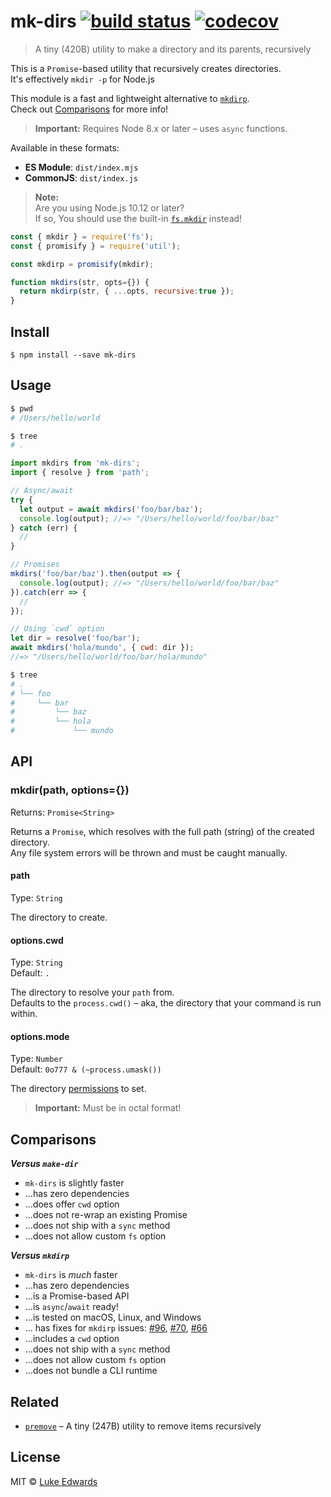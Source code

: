 # mk-dirs [![build status](https://badgen.now.sh/github/status/lukeed/mk-dirs)](https://github.com/lukeed/mk-dirs/actions) [![codecov](https://badgen.now.sh/codecov/c/github/lukeed/mk-dirs)](https://codecov.io/gh/lukeed/mk-dirs)

> A tiny (420B) utility to make a directory and its parents, recursively

This is a `Promise`-based utility that recursively creates directories.<br>
It's effectively `mkdir -p` for Node.js

This module is a fast and lightweight alternative to [`mkdirp`](https://github.com/substack/node-mkdirp).<br>
Check out [Comparisons](#comparisons) for more info!

> **Important:** Requires Node 8.x or later – uses `async` functions.

Available in these formats:

* **ES Module**: `dist/index.mjs`
* **CommonJS**: `dist/index.js`

> **Note:**<br>
> Are you using Node.js 10.12 or later?<br>
> If so, You should use the built-in [`fs.mkdir`](https://nodejs.org/api/fs.html#fs_fs_mkdir_path_options_callback) instead!

  ```js
  const { mkdir } = require('fs');
  const { promisify } = require('util');

  const mkdirp = promisify(mkdir);

  function mkdirs(str, opts={}) {
    return mkdirp(str, { ...opts, recursive:true });
  }
  ```


## Install

```
$ npm install --save mk-dirs
```


## Usage

```sh
$ pwd
# /Users/hello/world

$ tree
# .
```

```js
import mkdirs from 'mk-dirs';
import { resolve } from 'path';

// Async/await
try {
  let output = await mkdirs('foo/bar/baz');
  console.log(output); //=> "/Users/hello/world/foo/bar/baz"
} catch (err) {
  //
}

// Promises
mkdirs('foo/bar/baz').then(output => {
  console.log(output); //=> "/Users/hello/world/foo/bar/baz"
}).catch(err => {
  //
});

// Using `cwd` option
let dir = resolve('foo/bar');
await mkdirs('hola/mundo', { cwd: dir });
//=> "/Users/hello/world/foo/bar/hola/mundo"
```

```sh
$ tree
# .
# └── foo
#     └── bar
#         └── baz
#         └── hola
#             └── mundo
```


## API

### mkdir(path, options={})
Returns: `Promise<String>`

Returns a `Promise`, which resolves with the full path (string) of the created directory.<br>
Any file system errors will be thrown and must be caught manually.

#### path
Type: `String`

The directory to create.

#### options.cwd
Type: `String`<br>
Default: `.`

The directory to resolve your `path` from.<br>
Defaults to the `process.cwd()` – aka, the directory that your command is run within.

#### options.mode
Type: `Number`<br>
Default: `0o777 & (~process.umask())`

The directory [permissions](https://x-team.com/blog/file-system-permissions-umask-node-js/) to set.

> **Important:** Must be in octal format!


## Comparisons

***Versus `make-dir`***

* `mk-dirs` is slightly faster
* ...has zero dependencies
* ...does offer `cwd` option
* ...does not re-wrap an existing Promise
* ...does not ship with a `sync` method
* ...does not allow custom `fs` option

***Versus `mkdirp`***

* `mk-dirs` is _much_ faster
* ...has zero dependencies
* ...is a Promise-based API
* ...is `async`/`await` ready!
* ...is tested on macOS, Linux, and Windows
* ... has fixes for `mkdirp` issues: [#96](https://github.com/substack/node-mkdirp/pull/96), [#70](https://github.com/substack/node-mkdirp/issues/70), [#66](https://github.com/substack/node-mkdirp/issues/66)
* ...includes a `cwd` option
* ...does not ship with a `sync` method
* ...does not allow custom `fs` option
* ...does not bundle a CLI runtime

## Related

- [`premove`](https://github.com/lukeed/premove) – A tiny (247B) utility to remove items recursively

## License

MIT © [Luke Edwards](https://lukeed.com)

